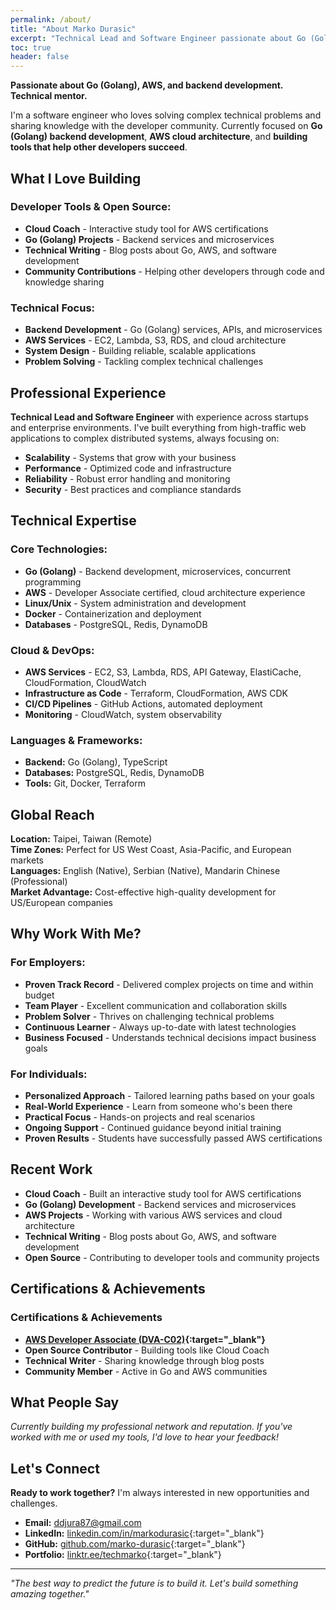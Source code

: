 ```yaml
---
permalink: /about/
title: "About Marko Durasic"
excerpt: "Technical Lead and Software Engineer passionate about Go (Golang), AWS, and backend development. Technical mentor."
toc: true
header: false
---
```


**Passionate about Go (Golang), AWS, and backend development. Technical mentor.**

I'm a software engineer who loves solving complex technical problems and sharing knowledge with the developer community. Currently focused on **Go (Golang) backend development**, **AWS cloud architecture**, and **building tools that help other developers succeed**.

## What I Love Building

### **Developer Tools & Open Source:**
- **Cloud Coach** - Interactive study tool for AWS certifications
- **Go (Golang) Projects** - Backend services and microservices
- **Technical Writing** - Blog posts about Go, AWS, and software development
- **Community Contributions** - Helping other developers through code and knowledge sharing

### **Technical Focus:**
- **Backend Development** - Go (Golang) services, APIs, and microservices
- **AWS Services** - EC2, Lambda, S3, RDS, and cloud architecture
- **System Design** - Building reliable, scalable applications
- **Problem Solving** - Tackling complex technical challenges

## Professional Experience

**Technical Lead and Software Engineer** with experience across startups and enterprise environments. I've built everything from high-traffic web applications to complex distributed systems, always focusing on:

- **Scalability** - Systems that grow with your business
- **Performance** - Optimized code and infrastructure
- **Reliability** - Robust error handling and monitoring
- **Security** - Best practices and compliance standards

## Technical Expertise

### **Core Technologies:**
- **Go (Golang)** - Backend development, microservices, concurrent programming
- **AWS** - Developer Associate certified, cloud architecture experience
- **Linux/Unix** - System administration and development
- **Docker** - Containerization and deployment
- **Databases** - PostgreSQL, Redis, DynamoDB

### **Cloud & DevOps:**
- **AWS Services** - EC2, S3, Lambda, RDS, API Gateway, ElastiCache, CloudFormation, CloudWatch
- **Infrastructure as Code** - Terraform, CloudFormation, AWS CDK
- **CI/CD Pipelines** - GitHub Actions, automated deployment
- **Monitoring** - CloudWatch, system observability

### **Languages & Frameworks:**
- **Backend:** Go (Golang), TypeScript
- **Databases:** PostgreSQL, Redis, DynamoDB
- **Tools:** Git, Docker, Terraform

## Global Reach

**Location:** Taipei, Taiwan (Remote)  
**Time Zones:** Perfect for US West Coast, Asia-Pacific, and European markets  
**Languages:** English (Native), Serbian (Native), Mandarin Chinese (Professional)  
**Market Advantage:** Cost-effective high-quality development for US/European companies

## Why Work With Me?

### **For Employers:**
- **Proven Track Record** - Delivered complex projects on time and within budget
- **Team Player** - Excellent communication and collaboration skills
- **Problem Solver** - Thrives on challenging technical problems
- **Continuous Learner** - Always up-to-date with latest technologies
- **Business Focused** - Understands technical decisions impact business goals

### **For Individuals:**
- **Personalized Approach** - Tailored learning paths based on your goals
- **Real-World Experience** - Learn from someone who's been there
- **Practical Focus** - Hands-on projects and real scenarios
- **Ongoing Support** - Continued guidance beyond initial training
- **Proven Results** - Students have successfully passed AWS certifications

## Recent Work

- **Cloud Coach** - Built an interactive study tool for AWS certifications
- **Go (Golang) Development** - Backend services and microservices
- **AWS Projects** - Working with various AWS services and cloud architecture
- **Technical Writing** - Blog posts about Go, AWS, and software development
- **Open Source** - Contributing to developer tools and community projects

## Certifications & Achievements

### **Certifications & Achievements**
- **[AWS Developer Associate (DVA-C02)](https://www.credly.com/badges/f506ac5c-7a57-4edb-aafc-d8bbab0f511f/){:target="_blank"}**
- **Open Source Contributor** - Building tools like Cloud Coach
- **Technical Writer** - Sharing knowledge through blog posts
- **Community Member** - Active in Go and AWS communities

## What People Say

*Currently building my professional network and reputation. If you've worked with me or used my tools, I'd love to hear your feedback!*

## Let's Connect

**Ready to work together?** I'm always interested in new opportunities and challenges.

- **Email:** [ddjura87@gmail.com](mailto:ddjura87@gmail.com)
- **LinkedIn:** [linkedin.com/in/markodurasic](https://www.linkedin.com/in/markodurasic/){:target="_blank"}
- **GitHub:** [github.com/marko-durasic](https://github.com/marko-durasic){:target="_blank"}
- **Portfolio:** [linktr.ee/techmarko](https://linktr.ee/techmarko){:target="_blank"}


---

*"The best way to predict the future is to build it. Let's build something amazing together."*
